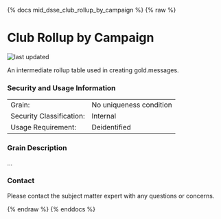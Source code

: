 {% docs mid_dsse_club_rollup_by_campaign %}
{% raw %}

# Club Rollup by Campaign

![last updated](assets/update_badges/mid_dsse_club_rollup_by_campaign.svg)

An intermediate rollup table used in creating gold.messages. 

### Security and Usage Information
|     |     |
| --- | --- |
| Grain:                   | No uniqueness condition |
| Security Classification: | Internal |
| Usage Requirement:       | Deidentified |

### Grain Description
...


### Contact
Please contact the subject matter expert with any questions or concerns.

{% endraw %}
{% enddocs %}